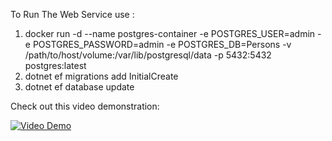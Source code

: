 To Run The Web Service use :
1) docker run -d --name postgres-container -e POSTGRES_USER=admin -e POSTGRES_PASSWORD=admin -e POSTGRES_DB=Persons -v /path/to/host/volume:/var/lib/postgresql/data -p 5432:5432 postgres:latest
2) dotnet ef migrations add InitialCreate
3) dotnet ef database update

Check out this video demonstration:

[![Video Demo](https://img.youtube.com/vi/CPKXnBkBqFo/0.jpg)](https://www.youtube.com/watch?v=CPKXnBkBqFo)

